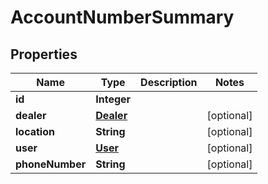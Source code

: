 # AccountNumberSummary

## Properties
Name | Type | Description | Notes
------------ | ------------- | ------------- | -------------
**id** | **Integer** |  | 
**dealer** | [**Dealer**](Dealer.md) |  |  [optional]
**location** | **String** |  |  [optional]
**user** | [**User**](User.md) |  |  [optional]
**phoneNumber** | **String** |  |  [optional]
